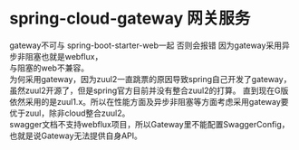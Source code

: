 # spring-cloud-gateway 网关服务  
gateway不可与 spring-boot-starter-web一起 否则会报错 因为gateway采用异步非阻塞也就是webflux，  
与阻塞的web不兼容。  
为何采用gateway，因为zuul2一直跳票的原因导致spring自己开发了gateway，虽然zuul2开源了，但是spring官方目前并没有整合zuul2的打算。
直到现在G版依然采用的是zuul1.x。所以在性能方面及异步非阻塞等方面考虑采用gateway要优于zuul，除非cloud整合zuul2。  
swagger文档不支持webflux项目，所以Gateway里不能配置SwaggerConfig，也就是说Gateway无法提供自身API。